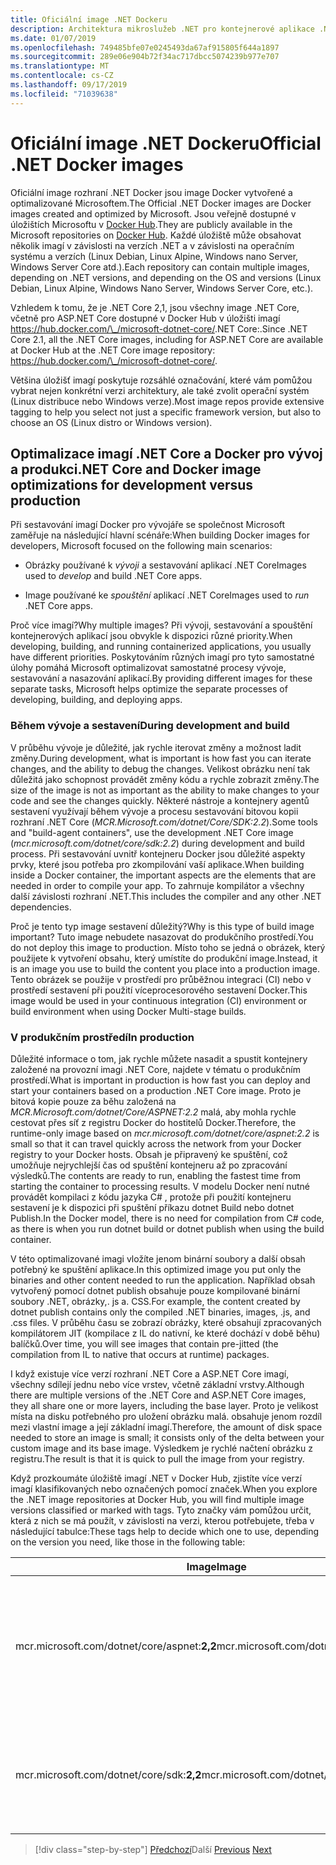 ```yaml
---
title: Oficiální image .NET Dockeru
description: Architektura mikroslužeb .NET pro kontejnerové aplikace .NET | Oficiální image Docker pro .NET
ms.date: 01/07/2019
ms.openlocfilehash: 749485bfe07e0245493da67af915805f644a1897
ms.sourcegitcommit: 289e06e904b72f34ac717dbcc5074239b977e707
ms.translationtype: MT
ms.contentlocale: cs-CZ
ms.lasthandoff: 09/17/2019
ms.locfileid: "71039638"
---
```

# <a name="official-net-docker-images"></a><span data-ttu-id="d755e-103">Oficiální image .NET Dockeru</span><span class="sxs-lookup"><span data-stu-id="d755e-103">Official .NET Docker images</span></span>

<span data-ttu-id="d755e-104">Oficiální image rozhraní .NET Docker jsou image Docker vytvořené a optimalizované Microsoftem.</span><span class="sxs-lookup"><span data-stu-id="d755e-104">The Official .NET Docker images are Docker images created and optimized by Microsoft.</span></span> <span data-ttu-id="d755e-105">Jsou veřejně dostupné v úložištích Microsoftu v [Docker Hub](https://hub.docker.com/u/microsoft/).</span><span class="sxs-lookup"><span data-stu-id="d755e-105">They are publicly available in the Microsoft repositories on [Docker Hub](https://hub.docker.com/u/microsoft/).</span></span> <span data-ttu-id="d755e-106">Každé úložiště může obsahovat několik imagí v závislosti na verzích .NET a v závislosti na operačním systému a verzích (Linux Debian, Linux Alpine, Windows nano Server, Windows Server Core atd.).</span><span class="sxs-lookup"><span data-stu-id="d755e-106">Each repository can contain multiple images, depending on .NET versions, and depending on the OS and versions (Linux Debian, Linux Alpine, Windows Nano Server, Windows Server Core, etc.).</span></span>

<span data-ttu-id="d755e-107">Vzhledem k tomu, že je .NET Core 2,1, jsou všechny image .NET Core, včetně pro ASP.NET Core dostupné v Docker Hub v úložišti imagí <https://hub.docker.com/\_/microsoft-dotnet-core/>.NET Core:.</span><span class="sxs-lookup"><span data-stu-id="d755e-107">Since .NET Core 2.1, all the .NET Core images, including for ASP.NET Core are available at Docker Hub at the .NET Core image repository: <https://hub.docker.com/\_/microsoft-dotnet-core/>.</span></span>

<span data-ttu-id="d755e-108">Většina úložišť imagí poskytuje rozsáhlé označování, které vám pomůžou vybrat nejen konkrétní verzi architektury, ale také zvolit operační systém (Linux distribuce nebo Windows verze).</span><span class="sxs-lookup"><span data-stu-id="d755e-108">Most image repos provide extensive tagging to help you select not just a specific framework version, but also to choose an OS (Linux distro or Windows version).</span></span>

## <a name="net-core-and-docker-image-optimizations-for-development-versus-production"></a><span data-ttu-id="d755e-109">Optimalizace imagí .NET Core a Docker pro vývoj a produkci</span><span class="sxs-lookup"><span data-stu-id="d755e-109">.NET Core and Docker image optimizations for development versus production</span></span>

<span data-ttu-id="d755e-110">Při sestavování imagí Docker pro vývojáře se společnost Microsoft zaměřuje na následující hlavní scénáře:</span><span class="sxs-lookup"><span data-stu-id="d755e-110">When building Docker images for developers, Microsoft focused on the following main scenarios:</span></span>

- <span data-ttu-id="d755e-111">Obrázky používané k *vývoji* a sestavování aplikací .NET Core</span><span class="sxs-lookup"><span data-stu-id="d755e-111">Images used to *develop* and build .NET Core apps.</span></span>

- <span data-ttu-id="d755e-112">Image používané ke *spouštění* aplikací .NET Core</span><span class="sxs-lookup"><span data-stu-id="d755e-112">Images used to *run* .NET Core apps.</span></span>

<span data-ttu-id="d755e-113">Proč více imagí?</span><span class="sxs-lookup"><span data-stu-id="d755e-113">Why multiple images?</span></span> <span data-ttu-id="d755e-114">Při vývoji, sestavování a spouštění kontejnerových aplikací jsou obvykle k dispozici různé priority.</span><span class="sxs-lookup"><span data-stu-id="d755e-114">When developing, building, and running containerized applications, you usually have different priorities.</span></span> <span data-ttu-id="d755e-115">Poskytováním různých imagí pro tyto samostatné úlohy pomáhá Microsoft optimalizovat samostatné procesy vývoje, sestavování a nasazování aplikací.</span><span class="sxs-lookup"><span data-stu-id="d755e-115">By providing different images for these separate tasks, Microsoft helps optimize the separate processes of developing, building, and deploying apps.</span></span>

### <a name="during-development-and-build"></a><span data-ttu-id="d755e-116">Během vývoje a sestavení</span><span class="sxs-lookup"><span data-stu-id="d755e-116">During development and build</span></span>

<span data-ttu-id="d755e-117">V průběhu vývoje je důležité, jak rychle iterovat změny a možnost ladit změny.</span><span class="sxs-lookup"><span data-stu-id="d755e-117">During development, what is important is how fast you can iterate changes, and the ability to debug the changes.</span></span> <span data-ttu-id="d755e-118">Velikost obrázku není tak důležitá jako schopnost provádět změny kódu a rychle zobrazit změny.</span><span class="sxs-lookup"><span data-stu-id="d755e-118">The size of the image is not as important as the ability to make changes to your code and see the changes quickly.</span></span> <span data-ttu-id="d755e-119">Některé nástroje a kontejnery agentů sestavení využívají během vývoje a procesu sestavování bitovou kopii rozhraní .NET Core (*MCR.Microsoft.com/dotnet/Core/SDK:2.2*).</span><span class="sxs-lookup"><span data-stu-id="d755e-119">Some tools and "build-agent containers", use the development .NET Core image (*mcr.microsoft.com/dotnet/core/sdk:2.2*) during development and build process.</span></span> <span data-ttu-id="d755e-120">Při sestavování uvnitř kontejneru Docker jsou důležité aspekty prvky, které jsou potřeba pro zkompilování vaší aplikace.</span><span class="sxs-lookup"><span data-stu-id="d755e-120">When building inside a Docker container, the important aspects are the elements that are needed in order to compile your app.</span></span> <span data-ttu-id="d755e-121">To zahrnuje kompilátor a všechny další závislosti rozhraní .NET.</span><span class="sxs-lookup"><span data-stu-id="d755e-121">This includes the compiler and any other .NET dependencies.</span></span>

<span data-ttu-id="d755e-122">Proč je tento typ image sestavení důležitý?</span><span class="sxs-lookup"><span data-stu-id="d755e-122">Why is this type of build image important?</span></span> <span data-ttu-id="d755e-123">Tuto image nebudete nasazovat do produkčního prostředí.</span><span class="sxs-lookup"><span data-stu-id="d755e-123">You do not deploy this image to production.</span></span> <span data-ttu-id="d755e-124">Místo toho se jedná o obrázek, který použijete k vytvoření obsahu, který umístíte do produkční image.</span><span class="sxs-lookup"><span data-stu-id="d755e-124">Instead, it is an image you use to build the content you place into a production image.</span></span> <span data-ttu-id="d755e-125">Tento obrázek se použije v prostředí pro průběžnou integraci (CI) nebo v prostředí sestavení při použití víceprocesorového sestavení Docker.</span><span class="sxs-lookup"><span data-stu-id="d755e-125">This image would be used in your continuous integration (CI) environment or build environment when using Docker Multi-stage builds.</span></span>

### <a name="in-production"></a><span data-ttu-id="d755e-126">V produkčním prostředí</span><span class="sxs-lookup"><span data-stu-id="d755e-126">In production</span></span>

<span data-ttu-id="d755e-127">Důležité informace o tom, jak rychle můžete nasadit a spustit kontejnery založené na provozní imagi .NET Core, najdete v tématu o produkčním prostředí.</span><span class="sxs-lookup"><span data-stu-id="d755e-127">What is important in production is how fast you can deploy and start your containers based on a production .NET Core image.</span></span> <span data-ttu-id="d755e-128">Proto je bitová kopie pouze za běhu založená na *MCR.Microsoft.com/dotnet/Core/ASPNET:2.2* malá, aby mohla rychle cestovat přes síť z registru Docker do hostitelů Docker.</span><span class="sxs-lookup"><span data-stu-id="d755e-128">Therefore, the runtime-only image based on *mcr.microsoft.com/dotnet/core/aspnet:2.2* is small so that it can travel quickly across the network from your Docker registry to your Docker hosts.</span></span> <span data-ttu-id="d755e-129">Obsah je připravený ke spuštění, což umožňuje nejrychlejší čas od spuštění kontejneru až po zpracování výsledků.</span><span class="sxs-lookup"><span data-stu-id="d755e-129">The contents are ready to run, enabling the fastest time from starting the container to processing results.</span></span> <span data-ttu-id="d755e-130">V modelu Docker není nutné provádět kompilaci z kódu jazyka C\# , protože při použití kontejneru sestavení je k dispozici při spuštění příkazu dotnet Build nebo dotnet Publish.</span><span class="sxs-lookup"><span data-stu-id="d755e-130">In the Docker model, there is no need for compilation from C\# code, as there is when you run dotnet build or dotnet publish when using the build container.</span></span>

<span data-ttu-id="d755e-131">V této optimalizované imagi vložíte jenom binární soubory a další obsah potřebný ke spuštění aplikace.</span><span class="sxs-lookup"><span data-stu-id="d755e-131">In this optimized image you put only the binaries and other content needed to run the application.</span></span> <span data-ttu-id="d755e-132">Například obsah vytvořený pomocí dotnet publish obsahuje pouze kompilované binární soubory .NET, obrázky,. js a. CSS.</span><span class="sxs-lookup"><span data-stu-id="d755e-132">For example, the content created by dotnet publish contains only the compiled .NET binaries, images, .js, and .css files.</span></span> <span data-ttu-id="d755e-133">V průběhu času se zobrazí obrázky, které obsahují zpracovaných kompilátorem JIT (kompilace z IL do nativní, ke které dochází v době běhu) balíčků.</span><span class="sxs-lookup"><span data-stu-id="d755e-133">Over time, you will see images that contain pre-jitted (the compilation from IL to native that occurs at runtime) packages.</span></span>

<span data-ttu-id="d755e-134">I když existuje více verzí rozhraní .NET Core a ASP.NET Core imagí, všechny sdílejí jednu nebo více vrstev, včetně základní vrstvy.</span><span class="sxs-lookup"><span data-stu-id="d755e-134">Although there are multiple versions of the .NET Core and ASP.NET Core images, they all share one or more layers, including the base layer.</span></span> <span data-ttu-id="d755e-135">Proto je velikost místa na disku potřebného pro uložení obrázku malá. obsahuje jenom rozdíl mezi vlastní image a její základní imagí.</span><span class="sxs-lookup"><span data-stu-id="d755e-135">Therefore, the amount of disk space needed to store an image is small; it consists only of the delta between your custom image and its base image.</span></span> <span data-ttu-id="d755e-136">Výsledkem je rychlé načtení obrázku z registru.</span><span class="sxs-lookup"><span data-stu-id="d755e-136">The result is that it is quick to pull the image from your registry.</span></span>

<span data-ttu-id="d755e-137">Když prozkoumáte úložiště imagí .NET v Docker Hub, zjistíte více verzí imagí klasifikovaných nebo označených pomocí značek.</span><span class="sxs-lookup"><span data-stu-id="d755e-137">When you explore the .NET image repositories at Docker Hub, you will find multiple image versions classified or marked with tags.</span></span> <span data-ttu-id="d755e-138">Tyto značky vám pomůžou určit, která z nich se má použít, v závislosti na verzi, kterou potřebujete, třeba v následující tabulce:</span><span class="sxs-lookup"><span data-stu-id="d755e-138">These tags help to decide which one to use, depending on the version you need, like those in the following table:</span></span>

| <span data-ttu-id="d755e-139">Image</span><span class="sxs-lookup"><span data-stu-id="d755e-139">Image</span></span> | <span data-ttu-id="d755e-140">Komentáře</span><span class="sxs-lookup"><span data-stu-id="d755e-140">Comments</span></span> |
|-------|----------|
| <span data-ttu-id="d755e-141">mcr.microsoft.com/dotnet/core/aspnet:**2,2**</span><span class="sxs-lookup"><span data-stu-id="d755e-141">mcr.microsoft.com/dotnet/core/aspnet:**2.2**</span></span> | <span data-ttu-id="d755e-142">ASP.NET Core, pouze s modulem runtime a optimalizace ASP.NET Core v systémech Linux a Windows (více archů)</span><span class="sxs-lookup"><span data-stu-id="d755e-142">ASP.NET Core, with runtime only and ASP.NET Core optimizations, on Linux and Windows (multi-arch)</span></span> |
| <span data-ttu-id="d755e-143">mcr.microsoft.com/dotnet/core/sdk:**2,2**</span><span class="sxs-lookup"><span data-stu-id="d755e-143">mcr.microsoft.com/dotnet/core/sdk:**2.2**</span></span> | <span data-ttu-id="d755e-144">Rozhraní .NET Core se zahrnutými sadami SDK v systému Linux a Windows (vícenásobný arch)</span><span class="sxs-lookup"><span data-stu-id="d755e-144">.NET Core, with SDKs included, on Linux and Windows (multi-arch)</span></span> |

> [!div class="step-by-step"]
> <span data-ttu-id="d755e-145">[Předchozí](net-container-os-targets.md)Další
> [](../architect-microservice-container-applications/index.md)</span><span class="sxs-lookup"><span data-stu-id="d755e-145">[Previous](net-container-os-targets.md)
[Next](../architect-microservice-container-applications/index.md)</span></span>
